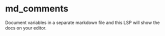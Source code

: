 # md_comments
Document variables in a separate markdown file and this LSP will show the docs on your editor.

